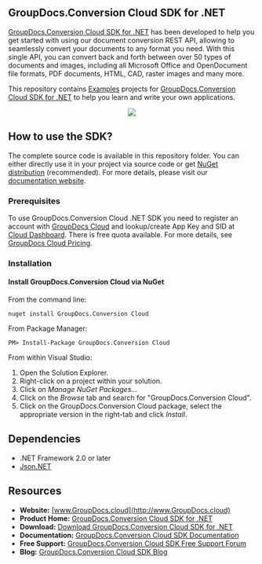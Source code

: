 ## GroupDocs.Conversion Cloud SDK for .NET

[GroupDocs.Conversion Cloud SDK for .NET](https://products.groupdocs.cloud/conversion/net) has been developed to help you get started with using our document conversion REST API, allowing to seamlessly convert your documents to any format you need. With this single API, you can convert back and forth between over 50 types of documents and images, including all Microsoft Office and OpenDocument file formats, PDF documents, HTML, CAD, raster images and many more.

This repository contains [Examples](Examples) projects for [GroupDocs.Conversion Cloud SDK for .NET](https://products.groupdocs.cloud/conversion/net) to help you learn and write your own applications.

<p align="center">

  <a title="Download complete GroupDocs.Conversion Cloud SDK Examples for .NET source code" href="https://github.com/groupdocs-conversion-cloud/groupdocs-conversion-cloud-dotnet-samples/archive/master.zip">
	<img src="https://raw.github.com/AsposeExamples/java-examples-dashboard/master/images/downloadZip-Button-Large.png" />
  </a>
</p>

## How to use the SDK?
The complete source code is available in this repository folder. You can either directly use it in your project via source code or get [NuGet distribution](https://www.nuget.org/packages/GroupDocs.Conversion-Cloud/) (recommended). For more details, please visit our [documentation website](https://docs.groupdocs.cloud/display/signaturecloud/Available+SDKs).

### Prerequisites

To use GroupDocs.Conversion Cloud .NET SDK you need to register an account with [GroupDocs Cloud](https://groupdocs.cloud) and lookup/create App Key and SID at [Cloud Dashboard](https://dashboard.groupdocs.cloud/#/apps). There is free quota available. For more details, see [GroupDocs Cloud Pricing](https://purchase.groupdocs.cloud/pricing).

### Installation

#### Install GroupDocs.Conversion Cloud via NuGet

From the command line:

	nuget install GroupDocs.Conversion Cloud

From Package Manager:

	PM> Install-Package GroupDocs.Conversion Cloud

From within Visual Studio:

1. Open the Solution Explorer.
2. Right-click on a project within your solution.
3. Click on *Manage NuGet Packages...*
4. Click on the *Browse* tab and search for "GroupDocs.Conversion Cloud".
5. Click on the GroupDocs.Conversion Cloud package, select the appropriate version in the right-tab and click *Install*.

## Dependencies
- .NET Framework 2.0 or later
- [Json.NET](https://www.nuget.org/packages/Newtonsoft.Json/)

## Resources

+ **Website:** [www.GroupDocs.cloud](http://www.GroupDocs.cloud)
+ **Product Home:** [GroupDocs.Conversion Cloud SDK for .NET](https://products.groupdocs.cloud/conversion/net)
+ **Download:** [Download GroupDocs.Conversion Cloud SDK for .NET](https://www.nuget.org/packages/GroupDocs.Conversion-Cloud/)
+ **Documentation:** [GroupDocs.Conversion Cloud SDK Documentation](https://docs.groupdocs.cloud/display/conversioncloud/Home)
+ **Free Support:** [GroupDocs.Conversion Cloud SDK Free Support Forum](https://forum.groupdocs.cloud/c/conversion)
+ **Blog:** [GroupDocs.Conversion Cloud SDK Blog](https://blog.groupdocs.cloud/category/conversion/)